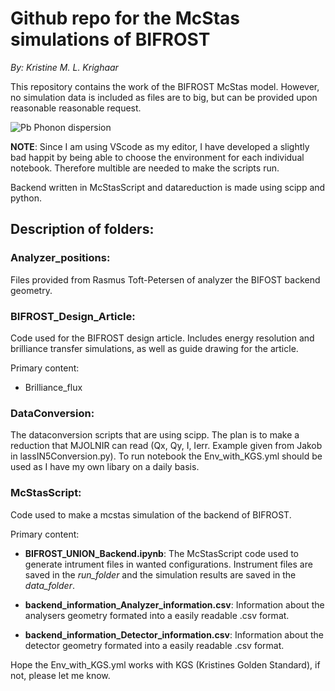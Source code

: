 # Github repo for the McStas simulations of BIFROST

*By: Kristine M. L. Krighaar* 

This repository contains the work of the BIFROST McStas model. However, no simulation data is included as files are to big, but can be provided upon reasonable reasonable request. 

![Pb Phonon dispersion](https://github.com/NBI-Magnetism-Group/BIFROST/blob/main/Phonon_GIF2.gif)

**NOTE**: Since I am using VScode as my editor, I have developed a slightly bad happit by being able to choose the environment for each individual notebook. Therefore multible are needed to make the scripts run. 

Backend written in McStasScript and datareduction is made using scipp and python. 
 
## Description of folders:
 
### Analyzer_positions: 
Files provided from Rasmus Toft-Petersen of analyzer the BIFOST backend geometry.
 
### BIFROST_Design_Article: 
 
Code used for the BIFROST design article. Includes energy resolution and brilliance transfer simulations, as well as guide drawing for the article.
 
Primary content: 
- Brilliance_flux

### DataConversion: 
The dataconversion scripts that are using scipp. The plan is to make a reduction that MJOLNIR can read (Qx, Qy, I, Ierr. Example given from Jakob in lassIN5Conversion.py). To run notebook the Env_with_KGS.yml should be used as I have my own libary on a daily basis. 
 
### McStasScript: 
Code used to make a mcstas simulation of the backend of BIFROST. 

Primary content: 
- **BIFROST_UNION_Backend.ipynb**: The McStasScript code used to generate intrument files in wanted configurations. Instrument files are saved in the *run_folder* and the simulation results are saved in the *data_folder*.

- **backend_information_Analyzer_information.csv**: Information about the analysers geometry formated into a easily readable .csv format.

- **backend_information_Detector_information.csv**: Information about the detector geometry formated into a easily readable .csv format.
 
  

Hope the Env_with_KGS.yml works with KGS (Kristines Golden Standard), if not, please let me know. 
